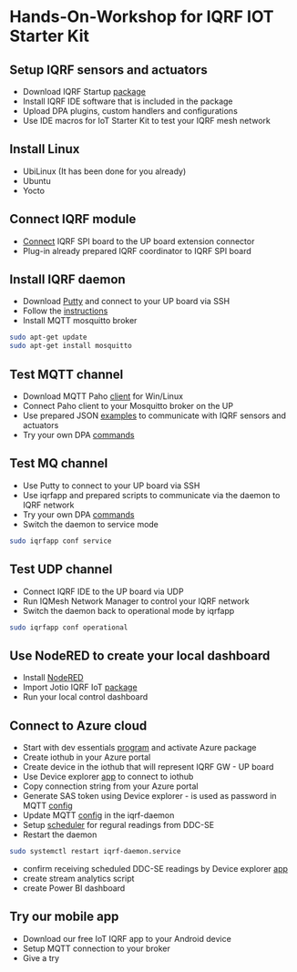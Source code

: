 # Hands-On-Workshop for IQRF IOT Starter Kit

## Setup IQRF sensors and actuators

- Download IQRF Startup [package](http://www.iqrf.org/support/how-to-start)
- Install IQRF IDE software that is included in the package
- Upload DPA plugins, custom handlers and configurations
- Use IDE macros for IoT Starter Kit to test your IQRF mesh network

## Install Linux

- UbiLinux (It has been done for you already)
- Ubuntu 
- Yocto

## Connect IQRF module 

- [Connect](http://www.iqrf.org/weben/downloads.php?id=412) IQRF SPI board to the UP board extension connector
- Plug-in already prepared IQRF coordinator to IQRF SPI board 

## Install IQRF daemon

- Download [Putty](http://www.chiark.greenend.org.uk/~sgtatham/putty/download.html) and connect to your UP board via SSH
- Follow the [instructions](https://github.com/iqrfsdk/iqrf-daemon/blob/master/README.md)
- Install MQTT mosquitto broker

```bash
sudo apt-get update
sudo apt-get install mosquitto
```

## Test MQTT channel

- Download MQTT Paho [client](https://eclipse.org/paho/clients/tool/) for Win/Linux
- Connect Paho client to your Mosquitto broker on the UP
- Use prepared JSON [examples](json-msgs) to communicate with IQRF sensors and actuators
- Try your own DPA [commands](http://www.iqrf.org/DpaTechGuide/)

## Test MQ channel

- Use Putty to connect to your UP board via SSH
- Use iqrfapp and prepared scripts to communicate via the daemon to IQRF network
- Try your own DPA [commands](http://www.iqrf.org/DpaTechGuide/)
- Switch the daemon to service mode

```bash
sudo iqrfapp conf service
```

## Test UDP channel

- Connect IQRF IDE to the UP board via UDP
- Run IQMesh Network Manager to control your IQRF network
- Switch the daemon back to operational mode by iqrfapp

```bash
sudo iqrfapp conf operational
```

## Use NodeRED to create your local dashboard

- Install [NodeRED](../extensions/jotio.cz/README.md)
- Import Jotio IQRF IoT [package](../extensions/jotio.cz/jotio_nodered.json)
- Run your local control dashboard

## Connect to Azure cloud

- Start with dev essentials [program](https://www.visualstudio.com/cs/dev-essentials/) and activate Azure package
- Create iothub in your Azure portal
- Create device in the iothub that will represent IQRF GW - UP board
- Use Device explorer [app](https://github.com/Azure/azure-iot-sdk-csharp/releases) to connect to iothub
- Copy connection string from your Azure portal
- Generate SAS token using Device explorer - is used as password in MQTT [config](daemon-config/MqttMessaging.json)
- Update MQTT [config](daemon-config/MqttMessaging.json) in the iqrf-daemon
- Setup [scheduler](daemon-config/Scheduler.json) for regural readings from DDC-SE
- Restart the daemon

```bash
sudo systemctl restart iqrf-daemon.service
```

- confirm receiving scheduled DDC-SE readings by Device explorer [app](https://github.com/Azure/azure-iot-sdk-csharp/releases)
- create stream analytics script
- create Power BI dashboard

## Try our mobile app

- Download our free IoT IQRF app to your Android device
- Setup MQTT connection to your broker
- Give a try
